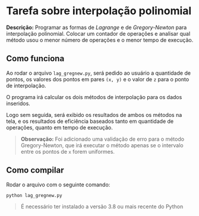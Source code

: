 # Tarefa sobre interpolação polinomial

**Descrição:** Programar as formas de *Lagrange* e de *Gregory-Newton* para interpolação polinomial. Colocar um contador de operações e analisar qual método usou o menor número de operações e o menor tempo de execução.

## Como funciona

Ao rodar o arquivo `lag_gregnew.py`, será pedido ao usuário a quantidade de pontos, os valores dos pontos em pares `(x, y)` e o valor de `z` para o ponto de interpolação.

O programa irá calcular os dois métodos de interpolação para os dados inseridos.

Logo sem seguida, será exibido os resultados de ambos os métodos na tela, e os resultados de eficiência baseados tanto em quantidade de operações, quanto em tempo de execução.

> **Observação:** Foi adicionado uma validação de erro para o método Gregory-Newton, que irá executar o método apenas se o intervalo entre os pontos de `x` forem uniformes.

## Como compilar

Rodar o arquivo com o seguinte comando:

```
python lag_gregnew.py
```

> É necessário ter instalado a versão 3.8 ou mais recente do Python
